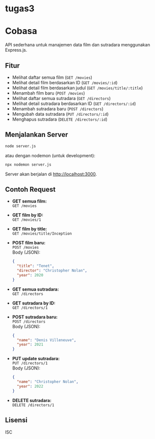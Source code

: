 # tugas3
# Cobasa

API sederhana untuk manajemen data film dan sutradara menggunakan Express.js.

## Fitur

- Melihat daftar semua film (`GET /movies`)
- Melihat detail film berdasarkan ID (`GET /movies/:id`)
- Melihat detail film berdasarkan judul (`GET /movies/title/:title`)
- Menambah film baru (`POST /movies`)
- Melihat daftar semua sutradara (`GET /directors`)
- Melihat detail sutradara berdasarkan ID (`GET /directors/:id`)
- Menambah sutradara baru (`POST /directors`)
- Mengubah data sutradara (`PUT /directors/:id`)
- Menghapus sutradara (`DELETE /directors/:id`)


## Menjalankan Server

```sh
node server.js
```
atau dengan nodemon (untuk development):
```sh
npx nodemon server.js
```

Server akan berjalan di [http://localhost:3000](http://localhost:3000).

## Contoh Request

- **GET semua film:**  
  `GET /movies`

- **GET film by ID:**  
  `GET /movies/1`

- **GET film by title:**  
  `GET /movies/title/Inception`

- **POST film baru:**  
  `POST /movies`  
  Body (JSON):
  ```json
  {
    "title": "Tenet",
    "director": "Christopher Nolan",
    "year": 2020
  }
  ```

- **GET semua sutradara:**  
  `GET /directors`

- **GET sutradara by ID:**  
  `GET /directors/1`

- **POST sutradara baru:**  
  `POST /directors`  
  Body (JSON):
  ```json
  {
    "name": "Denis Villeneuve",
    "year": 2021
  }
  ```

- **PUT update sutradara:**  
  `PUT /directors/1`  
  Body (JSON):
  ```json
  {
    "name": "Christopher Nolan",
    "year": 2022
  }
  ```

- **DELETE sutradara:**  
  `DELETE /directors/1`

## Lisensi

ISC
